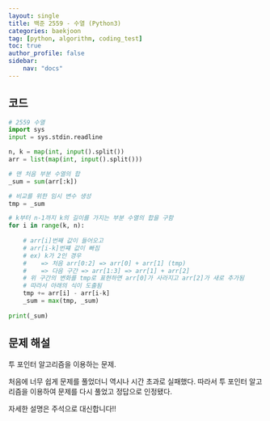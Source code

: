 ```yaml
---
layout: single
title: 백준 2559 - 수열 (Python3)
categories: baekjoon
tag: [python, algorithm, coding_test]
toc: true 
author_profile: false
sidebar:
    nav: "docs"
---
```


## 코드

```python
# 2559 수열
import sys
input = sys.stdin.readline

n, k = map(int, input().split())
arr = list(map(int, input().split()))

# 맨 처음 부분 수열의 합
_sum = sum(arr[:k])

# 비교를 위한 임시 변수 생성
tmp = _sum

# k부터 n-1까지 k의 길이를 가지는 부분 수열의 합을 구함
for i in range(k, n):
    
    # arr[i]번째 값이 들어오고
    # arr[i-k]번쨰 값이 빠짐
    # ex) k가 2인 경우
    #    => 처음 arr[0:2] => arr[0] + arr[1] (tmp)
    #    => 다음 구간 => arr[1:3] => arr[1] + arr[2]
    # 위 구간의 변화를 tmp로 표현하면 arr[0]가 사라지고 arr[2]가 새로 추가됨
    # 따라서 아래의 식이 도출됨
    tmp += arr[i] - arr[i-k]
    _sum = max(tmp, _sum)
    
print(_sum)
```



## 문제 해설

투 포인터 알고리즘을 이용하는 문제.

처음에 너무 쉽게 문제를 풀었더니 역시나 시간 초과로 실패했다. 따라서 투 포인터 알고리즘을 이용하여 문제를 다시 풀었고 정답으로 인정됐다.

자세한 설명은 주석으로 대신합니다!!
